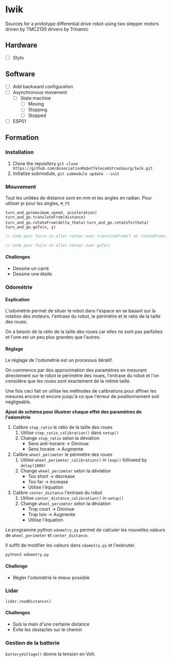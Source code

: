 # Iwik
Sources for a prototype differential drive robot using two stepper motors driven by TMC2130 drivers by Trinamic

## Hardware
- [ ] Stylo

## Software
- [ ] Add backward configuration
- [ ] Asynchronous movement
  - [ ] State machine
    - [ ] Moving
    - [ ] Stopping
    - [ ] Stopped
- [ ] ESP01

## Formation
### Installation
1. Clone the repository `git clone https://github.com/AssociationRobotTelecomStrasbourg/Iwik.git`
2. Initialize submodule, `git submodule update --init`

### Mouvement
Tout les unitées de distance sont en mm et les angles en radian.
Pour utiliser pi pour les angles, `M_PI`


`turn_and_go(maximum_speed, acceleration)`
`turn_and_go.translateFrom(distance)`
`turn_and_go.rotateFrom(delta_theta)`
`turn_and_go.rotateTo(theta)`
`turn_and_go.goTo(x, y)`

```c++
// Code pour faire un aller retour avec translateFrom() et rotateFrom()
```

```c++
// Code pour faire un aller retour avec goTo()
```

#### Challenges
- Dessine un carré
- Dessine une étoile

### Odométrie
#### Explication
L'odométrie permet de situer le robot dans l'espace en se basant sur la rotation des moteurs, l'entraxe du robot, le périmètre et le ratio de la taille des roues.

On a besoin de la ratio de la taille des roues car elles ne sont pas parfaites et l'une est un peu plus grandes que l'autres.

#### Réglage
Le réglage de l'odométrie est un processus itératif.

On commence par des approximation des paramètres en mesurant directement sur le robot le périmètre des roues, l'entraxe du robot et l'on considère que les roues sont exactement de la même taille.

Une fois ceci fait on utilise les méthodes de calibrations pour affiner les mesures encore et encore jusqu'à ce que l'erreur de positionnement soit négligeable.

**Ajout de schéma pour illustrer chaque effet des paramètres de l'odométrie**

1. Calibre `step_ratio` le ratio de la taille des roues
    1. Utilise `step_ratio_calibration()` dans `setup()`
    2. Change `step_ratio` selon la déviation
        - Sens anti-horaire -> Diminue
        - Sens horaire -> Augmente
2. Calibre `wheel_perimeter` le périmètre des roues
    1. Utilise `wheel_perimeter_calibration()` in `loop()` followed by `delay(1000)`
    2. Change `wheel_perimeter` selon la déviation
        - Too short -> decrease
        - Too far -> increase
        - Utilise l'équation
3. Calibre `center_distance` l'entraxe du robot
    1. Utilise `center_distance_calibration()` in `setup()`
    2. Change `wheel_perimeter` selon la déviation
        - Trop court -> Diminue
        - Trop loin -> Augmente
        - Utilise l'équation

Le programme python `odometry.py` permet de calculer les nouvelles valeurs de `wheel_perimeter` et `center_distance`.

Il suffit de modifier les valeurs dans `odometry.py` et l'exécuter.
```
python3 odometry.py
```

#### Challenge
- Régler l'odométrie le mieux possible

### Lidar
`lidar.readDistance()`

#### Challenges
- Suis la main d'une certaine distance
- Évite les obstacles sur le chemin

### Gestion de la batterie
`batteryVoltage()` donne la tension en Volt.
